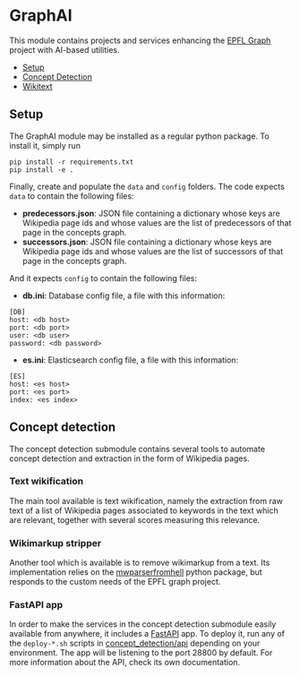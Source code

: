 # GraphAI

This module contains projects and services enhancing the [EPFL Graph](https://www.epfl.ch/education/educational-initiatives/cede/campusanalytics/epfl-graph/) project with AI-based utilities.

* [Setup](#setup)
* [Concept Detection](#concept-detection)
* [Wikitext](wikitext)

## Setup
The GraphAI module may be installed as a regular python package. To install it, simply run
```
pip install -r requirements.txt
pip install -e .
```

Finally, create and populate the ``data`` and ``config`` folders. The code expects ``data`` to contain the following files:

* **predecessors.json**: JSON file containing a dictionary whose keys are Wikipedia page ids and whose values are the list of predecessors of that page in the concepts graph.
* **successors.json**: JSON file containing a dictionary whose keys are Wikipedia page ids and whose values are the list of successors of that page in the concepts graph.

And it expects ``config`` to contain the following files:

* **db.ini**: Database config file, a file with this information:
```
[DB]
host: <db host>
port: <db port>
user: <db user>
password: <db password>
```

* **es.ini**: Elasticsearch config file, a file with this information:
```
[ES]
host: <es host>
port: <es port>
index: <es index>
```

## Concept detection
The concept detection submodule contains several tools to automate concept detection and extraction in the form of Wikipedia pages.

### Text wikification
The main tool available is text wikification, namely the extraction from raw text of a list of Wikipedia pages associated to keywords in the text which are relevant, together with several scores measuring this relevance.

### Wikimarkup stripper
Another tool which is available is to remove wikimarkup from a text. Its implementation relies on the [mwparserfromhell](https://github.com/earwig/mwparserfromhell) python package, but responds to the custom needs of the EPFL graph project.

### FastAPI app
In order to make the services in the concept detection submodule easily available from anywhere, it includes a [FastAPI](https://fastapi.tiangolo.com/) app. To deploy it, run any of the ``deploy-*.sh`` scripts in [concept_detection/api](concept_detection/api) depending on your environment. The app will be listening to the port 28800 by default. For more information about the API, check its own documentation.
